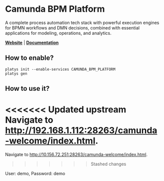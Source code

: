 # Camunda BPM Platform

A complete process automation tech stack with powerful execution engines for BPMN workflows and DMN decisions, combined with essential applications for modeling, operations, and analytics.

**[Website](https://camunda.com/products/camunda-platform/)** | **[Documentation](https://docs.camunda.org/manual/latest)** 

## How to enable?

```
platys init --enable-services CAMUNDA_BPM_PLATFORM
platys gen
```

## How to use it?

<<<<<<< Updated upstream
Navigate to <http://192.168.1.112:28263/camunda-welcome/index.html>.
=======
Navigate to <http://10.156.72.251:28263/camunda-welcome/index.html>.
>>>>>>> Stashed changes

User: demo, Password: demo

